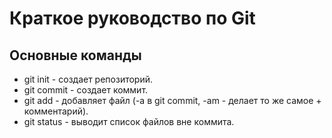 # Краткое руководство по Git
## Основные команды
* git init - создает репозиторий.
* git commit - создает коммит.
* git add - добавляет файл (-a в git commit, -am - делает то же самое + комментарий).
* git status - выводит список файлов вне коммита.